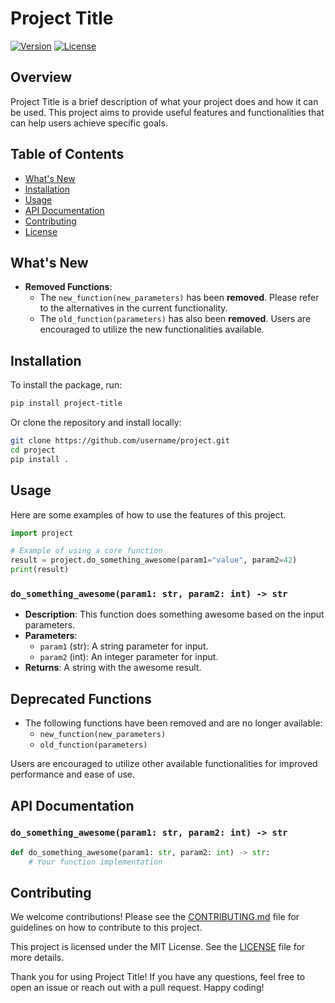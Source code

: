 # Project Title

[![Version](https://img.shields.io/badge/version-1.0.0-brightgreen.svg)](https://github.com/username/project/releases)
[![License](https://img.shields.io/badge/license-MIT-blue.svg)](LICENSE)

## Overview

Project Title is a brief description of what your project does and how it can be used. This project aims to provide useful features and functionalities that can help users achieve specific goals.

## Table of Contents

- [What's New](#whats-new)
- [Installation](#installation)
- [Usage](#usage)
- [API Documentation](#api-documentation)
- [Contributing](#contributing)
- [License](#license)

## What's New

- **Removed Functions**:
  - The `new_function(new_parameters)` has been **removed**. Please refer to the alternatives in the current functionality.
  - The `old_function(parameters)` has also been **removed**. Users are encouraged to utilize the new functionalities available.

## Installation

To install the package, run:

```bash
pip install project-title
```

Or clone the repository and install locally:

```bash
git clone https://github.com/username/project.git
cd project
pip install .
```

## Usage

Here are some examples of how to use the features of this project.

```python
import project

# Example of using a core function
result = project.do_something_awesome(param1="value", param2=42)
print(result)
```

### `do_something_awesome(param1: str, param2: int) -> str`

- **Description**: This function does something awesome based on the input parameters.
- **Parameters**:
  - `param1` (str): A string parameter for input.
  - `param2` (int): An integer parameter for input.
- **Returns**: A string with the awesome result.

## Deprecated Functions

- The following functions have been removed and are no longer available:
  - `new_function(new_parameters)`
  - `old_function(parameters)`

Users are encouraged to utilize other available functionalities for improved performance and ease of use.

## API Documentation

### `do_something_awesome(param1: str, param2: int) -> str`

```python
def do_something_awesome(param1: str, param2: int) -> str:
    # Your function implementation
```

## Contributing

We welcome contributions! Please see the [CONTRIBUTING.md](CONTRIBUTING.md) file for guidelines on how to contribute to this project.

This project is licensed under the MIT License. See the [LICENSE](LICENSE) file for more details.

Thank you for using Project Title! If you have any questions, feel free to open an issue or reach out with a pull request. Happy coding!